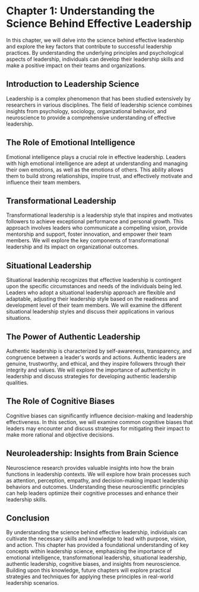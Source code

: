 Chapter 1: Understanding the Science Behind Effective Leadership
================================================================

In this chapter, we will delve into the science behind effective leadership and explore the key factors that contribute to successful leadership practices. By understanding the underlying principles and psychological aspects of leadership, individuals can develop their leadership skills and make a positive impact on their teams and organizations.

Introduction to Leadership Science
----------------------------------

Leadership is a complex phenomenon that has been studied extensively by researchers in various disciplines. The field of leadership science combines insights from psychology, sociology, organizational behavior, and neuroscience to provide a comprehensive understanding of effective leadership.

The Role of Emotional Intelligence
----------------------------------

Emotional intelligence plays a crucial role in effective leadership. Leaders with high emotional intelligence are adept at understanding and managing their own emotions, as well as the emotions of others. This ability allows them to build strong relationships, inspire trust, and effectively motivate and influence their team members.

Transformational Leadership
---------------------------

Transformational leadership is a leadership style that inspires and motivates followers to achieve exceptional performance and personal growth. This approach involves leaders who communicate a compelling vision, provide mentorship and support, foster innovation, and empower their team members. We will explore the key components of transformational leadership and its impact on organizational outcomes.

Situational Leadership
----------------------

Situational leadership recognizes that effective leadership is contingent upon the specific circumstances and needs of the individuals being led. Leaders who adopt a situational leadership approach are flexible and adaptable, adjusting their leadership style based on the readiness and development level of their team members. We will examine the different situational leadership styles and discuss their applications in various situations.

The Power of Authentic Leadership
---------------------------------

Authentic leadership is characterized by self-awareness, transparency, and congruence between a leader's words and actions. Authentic leaders are genuine, trustworthy, and ethical, and they inspire followers through their integrity and values. We will explore the importance of authenticity in leadership and discuss strategies for developing authentic leadership qualities.

The Role of Cognitive Biases
----------------------------

Cognitive biases can significantly influence decision-making and leadership effectiveness. In this section, we will examine common cognitive biases that leaders may encounter and discuss strategies for mitigating their impact to make more rational and objective decisions.

Neuroleadership: Insights from Brain Science
--------------------------------------------

Neuroscience research provides valuable insights into how the brain functions in leadership contexts. We will explore how brain processes such as attention, perception, empathy, and decision-making impact leadership behaviors and outcomes. Understanding these neuroscientific principles can help leaders optimize their cognitive processes and enhance their leadership skills.

Conclusion
----------

By understanding the science behind effective leadership, individuals can cultivate the necessary skills and knowledge to lead with purpose, vision, and action. This chapter has provided a foundational understanding of key concepts within leadership science, emphasizing the importance of emotional intelligence, transformational leadership, situational leadership, authentic leadership, cognitive biases, and insights from neuroscience. Building upon this knowledge, future chapters will explore practical strategies and techniques for applying these principles in real-world leadership scenarios.
